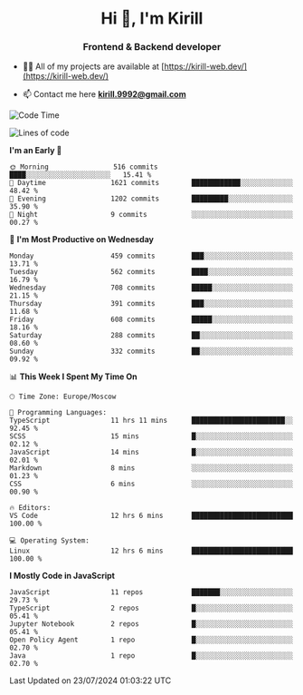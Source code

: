 <h1 align="center">Hi 👋, I'm Kirill</h1>
<h3 align="center">Frontend & Backend developer</h3>

- 👨‍💻 All of my projects are available at [https://kirill-web.dev/](https://kirill-web.dev/)

- 📫 Contact me here **kirill.9992@gmail.com**











<!--START_SECTION:waka-->
![Code Time](http://img.shields.io/badge/Code%20Time-1%2C895%20hrs-blue)

![Lines of code](https://img.shields.io/badge/From%20Hello%20World%20I%27ve%20Written-4.0%20million%20lines%20of%20code-blue)

**I'm an Early 🐤** 

```text
🌞 Morning                516 commits         ████░░░░░░░░░░░░░░░░░░░░░   15.41 % 
🌆 Daytime                1621 commits        ████████████░░░░░░░░░░░░░   48.42 % 
🌃 Evening                1202 commits        █████████░░░░░░░░░░░░░░░░   35.90 % 
🌙 Night                  9 commits           ░░░░░░░░░░░░░░░░░░░░░░░░░   00.27 % 
```
📅 **I'm Most Productive on Wednesday** 

```text
Monday                   459 commits         ███░░░░░░░░░░░░░░░░░░░░░░   13.71 % 
Tuesday                  562 commits         ████░░░░░░░░░░░░░░░░░░░░░   16.79 % 
Wednesday                708 commits         █████░░░░░░░░░░░░░░░░░░░░   21.15 % 
Thursday                 391 commits         ███░░░░░░░░░░░░░░░░░░░░░░   11.68 % 
Friday                   608 commits         █████░░░░░░░░░░░░░░░░░░░░   18.16 % 
Saturday                 288 commits         ██░░░░░░░░░░░░░░░░░░░░░░░   08.60 % 
Sunday                   332 commits         ██░░░░░░░░░░░░░░░░░░░░░░░   09.92 % 
```


📊 **This Week I Spent My Time On** 

```text
🕑︎ Time Zone: Europe/Moscow

💬 Programming Languages: 
TypeScript               11 hrs 11 mins      ███████████████████████░░   92.45 % 
SCSS                     15 mins             █░░░░░░░░░░░░░░░░░░░░░░░░   02.12 % 
JavaScript               14 mins             █░░░░░░░░░░░░░░░░░░░░░░░░   02.01 % 
Markdown                 8 mins              ░░░░░░░░░░░░░░░░░░░░░░░░░   01.23 % 
CSS                      6 mins              ░░░░░░░░░░░░░░░░░░░░░░░░░   00.90 % 

🔥 Editors: 
VS Code                  12 hrs 6 mins       █████████████████████████   100.00 % 

💻 Operating System: 
Linux                    12 hrs 6 mins       █████████████████████████   100.00 % 
```

**I Mostly Code in JavaScript** 

```text
JavaScript               11 repos            ███████░░░░░░░░░░░░░░░░░░   29.73 % 
TypeScript               2 repos             █░░░░░░░░░░░░░░░░░░░░░░░░   05.41 % 
Jupyter Notebook         2 repos             █░░░░░░░░░░░░░░░░░░░░░░░░   05.41 % 
Open Policy Agent        1 repo              █░░░░░░░░░░░░░░░░░░░░░░░░   02.70 % 
Java                     1 repo              █░░░░░░░░░░░░░░░░░░░░░░░░   02.70 % 
```




 Last Updated on 23/07/2024 01:03:22 UTC
<!--END_SECTION:waka-->
